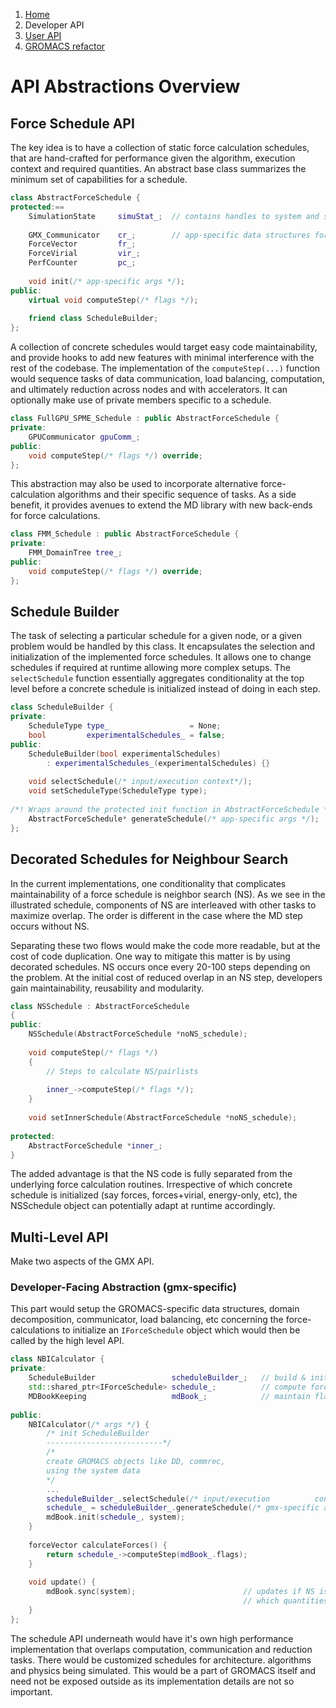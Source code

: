 <nav aria-label="breadcrumb">
  <ol class="breadcrumb">
    <li class="breadcrumb-item"><a href="/molecular_dynamics/">Home</a></li>
    <li class="breadcrumb-item active" aria-current="page">Developer API</a></li>
    <li class="breadcrumb-item"><a href="/molecular_dynamics/user/">User API</a></li>
    <li class="breadcrumb-item"><a href="/molecular_dynamics/gromacs/">GROMACS refactor</a></li>
  </ol>
</nav>


# API Abstractions Overview

## Force Schedule API

The key idea is to have a collection of static force calculation schedules, that are hand-crafted for performance given the algorithm, execution context and required quantities. An abstract base class summarizes the minimum set of capabilities for a schedule.

```c++
class AbstractForceSchedule {
protected:==
    SimulationState 	simuStat_;	// contains handles to system and state variables
    
    GMX_Communicator 	cr_;		// app-specific data structures for internal tasks
    ForceVector 		fr_;
    ForceVirial 		vir_;
    PerfCounter 		pc_;
    
    void init(/* app-specific args */);
public:    
    virtual void computeStep(/* flags */);
    
    friend class ScheduleBuilder;
};
```

A collection of concrete schedules would target easy code maintainability, and provide hooks to add new features with minimal interference with the rest of the codebase. The implementation of the `computeStep(...)` function would sequence tasks of data communication, load balancing, computation, and ultimately reduction across nodes and with accelerators. It can optionally make use of private members specific to a schedule.

```c++
class FullGPU_SPME_Schedule : public AbstractForceSchedule {
private:
    GPUCommunicator gpuComm_;
public:
    void computeStep(/* flags */) override;
};
```

This abstraction may also be used to incorporate alternative force-calculation algorithms and their specific sequence of tasks. As a side benefit, it provides avenues to extend the MD library with new back-ends for force calculations.

```c++
class FMM_Schedule : public AbstractForceSchedule {
private:
    FMM_DomainTree tree_;
public:
    void computeStep(/* flags */) override;
};
```



## Schedule Builder

The task of selecting a particular schedule for a given node, or a given problem would be handled by this class. It encapsulates the selection and initialization of the implemented force schedules. It allows one to change schedules if required at runtime allowing more complex setups. The `selectSchedule` function essentially aggregates conditionality at the top level before a concrete schedule is initialized instead of doing in each step.

```c++
class ScheduleBuilder {
private:    
    ScheduleType type_ 					= None;
    bool 		 experimentalSchedules_ = false;
public:
    ScheduleBuilder(bool experimentalSchedules)
        : experimentalSchedules_(experimentalSchedules) {}
    
    void selectSchedule(/* input/execution context*/);
    void setScheduleType(ScheduleType type);
    
/*! Wraps around the protected init function in AbstractForceSchedule */
    AbstractForceSchedule* generateSchedule(/* app-specific args */);  		
};
```



## Decorated Schedules for Neighbour Search

In the current implementations, one conditionality that complicates maintainability of a force schedule is neighbor search (NS). As we see in the illustrated schedule, components of NS are interleaved with other tasks to maximize overlap. The order is different in the case where the MD step occurs without NS. 

Separating these two flows would make the code more readable, but at the cost of code duplication. One way to mitigate this matter is by using decorated schedules. NS occurs once every 20-100 steps depending on the problem. At the initial cost of reduced overlap in an NS step, developers gain maintainability, reusability and modularity.

```c++
class NSSchedule : AbstractForceSchedule
{
public:
	NSSchedule(AbstractForceSchedule *noNS_schedule);
    
    void computeStep(/* flags */)
    {
    	// Steps to calculate NS/pairlists
    	
    	inner_->computeStep(/* flags */);
    }
    
    void setInnerSchedule(AbstractForceSchedule *noNS_schedule);
    
protected:
    AbstractForceSchedule *inner_;
}
```

The added advantage is that the NS code is fully separated from the underlying force calculation routines. Irrespective of which concrete schedule is initialized (say forces, forces+virial, energy-only, etc), the NSSchedule object can potentially adapt at runtime accordingly.

## Multi-Level API

Make two aspects of the GMX API. 

### Developer-Facing Abstraction (gmx-specific)

This part would setup the GROMACS-specific data structures, domain decomposition, communicator, load balancing, etc concerning the force-calculations to initialize an `IForceSchedule` object which would then be called by the high level API. 

```c++
class NBICalculator {
private:
    ScheduleBuilder 				scheduleBuilder_; 	// build & init schedules
    std::shared_ptr<IForceSchedule> schedule_; 			// compute forces/energy/potential
    MDBookKeeping 					mdBook_; 			// maintain flags on DD, NS, etc
    
public:
	NBICalculator(/* args */) {
        /* init ScheduleBuilder 
        --------------------------*/
        /*
        create GROMACS objects like DD, commrec,
        using the system data
        */
        ...
        scheduleBuilder_.selectSchedule(/* input/execution 			context*/);
        schedule_ = scheduleBuilder_.generateSchedule(/* gmx-specific args */);
        mdBook.init(schedule_, system);
	}
    
    forceVector calculateForces() {
		return schedule_->computeStep(mdBook_.flags);
    }
    
    void update() {
        mdBook.sync(system); 						// updates if NS is needed, sets flags
        											// which quantities need to be computed
    }
};
```

The schedule API underneath would have it's own high performance implementation that overlaps computation, communication and reduction tasks. There would be customized schedules for architecture. algorithms and physics being simulated. This would be a part of GROMACS itself and need not be exposed outside as its implementation details are not so important.